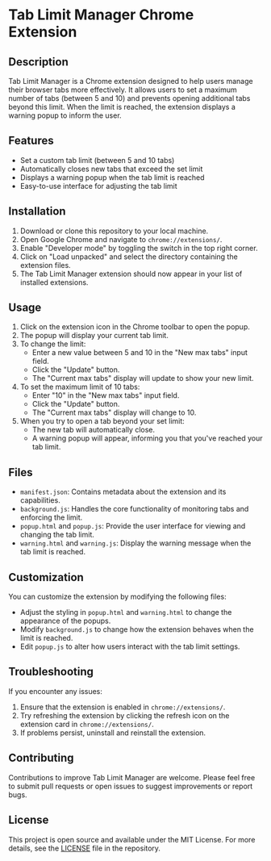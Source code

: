 # Tab Limit Manager Chrome Extension

## Description

Tab Limit Manager is a Chrome extension designed to help users manage their browser tabs more effectively. It allows users to set a maximum number of tabs (between 5 and 10) and prevents opening additional tabs beyond this limit. When the limit is reached, the extension displays a warning popup to inform the user.

## Features

- Set a custom tab limit (between 5 and 10 tabs)
- Automatically closes new tabs that exceed the set limit
- Displays a warning popup when the tab limit is reached
- Easy-to-use interface for adjusting the tab limit

## Installation

1. Download or clone this repository to your local machine.
2. Open Google Chrome and navigate to `chrome://extensions/`.
3. Enable "Developer mode" by toggling the switch in the top right corner.
4. Click on "Load unpacked" and select the directory containing the extension files.
5. The Tab Limit Manager extension should now appear in your list of installed extensions.

## Usage

1. Click on the extension icon in the Chrome toolbar to open the popup.
2. The popup will display your current tab limit.
3. To change the limit:
   - Enter a new value between 5 and 10 in the "New max tabs" input field.
   - Click the "Update" button.
   - The "Current max tabs" display will update to show your new limit.
4. To set the maximum limit of 10 tabs:
   - Enter "10" in the "New max tabs" input field.
   - Click the "Update" button.
   - The "Current max tabs" display will change to 10.
5. When you try to open a tab beyond your set limit:
   - The new tab will automatically close.
   - A warning popup will appear, informing you that you've reached your tab limit.

## Files

- `manifest.json`: Contains metadata about the extension and its capabilities.
- `background.js`: Handles the core functionality of monitoring tabs and enforcing the limit.
- `popup.html` and `popup.js`: Provide the user interface for viewing and changing the tab limit.
- `warning.html` and `warning.js`: Display the warning message when the tab limit is reached.

## Customization

You can customize the extension by modifying the following files:
- Adjust the styling in `popup.html` and `warning.html` to change the appearance of the popups.
- Modify `background.js` to change how the extension behaves when the limit is reached.
- Edit `popup.js` to alter how users interact with the tab limit settings.

## Troubleshooting

If you encounter any issues:
1. Ensure that the extension is enabled in `chrome://extensions/`.
2. Try refreshing the extension by clicking the refresh icon on the extension card in `chrome://extensions/`.
3. If problems persist, uninstall and reinstall the extension.

## Contributing

Contributions to improve Tab Limit Manager are welcome. Please feel free to submit pull requests or open issues to suggest improvements or report bugs.


## License

This project is open source and available under the MIT License. For more details, see the [LICENSE](https://github.com/devonartis/tab_limit/blob/main/license.txt) file in the repository.